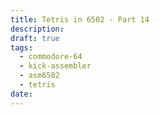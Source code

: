 ```yaml
---
title: Tetris in 6502 - Part 14
description: 
draft: true
tags:
  - commodore-64
  - kick-assembler
  - asm6502
  - tetris
date:
---
```


